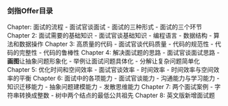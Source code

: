 ### 剑指Offer目录
Chapter: 面试的流程
    - 面试官谈面试
    - 面试的三种形式
    - 面试的三个环节
Chapter 2: 面试需要的基础知识
    - 面试官谈基础知识
    - 编程语言
    - 数据结构
    - 算法和数据操作
Chapter 3: 高质量的代码
    - 面试官谈代码质量
    - 代码的规范性
    - 代码的完整性
    - 代码的鲁棒性
Chapter 4: 解决面试题的思路
    - 面试官谈面试思路
    - **画图**让抽象问题形象化
    - 举例让面试问题具体化
    - 分解让复杂问题简单化
Chapter 5: 优化时间和空间效率
    - 面试官谈效率
    - 时间效率
    - 时间效率与空间效率的平衡
Chapter 6: 面试中的各项能力
    - 面试官谈能力
    - 沟通能力与学习能力
    - 知识迁移能力
    - 抽象问题建模能力
    - 发散思维能力
Chapter 7: 两个面试案例
    - 字符串转换成整数
    - 树中两个结点的最低公共祖先
Chapter 8: 英文版新增面试题